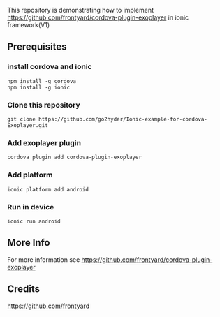 This repository is demonstrating how to implement <a href="https://github.com/frontyard/cordova-plugin-exoplayer">https://github.com/frontyard/cordova-plugin-exoplayer</a> in ionic framework(V1)

## Prerequisites

### install cordova and ionic

```
npm install -g cordova
npm install -g ionic
```

### Clone this repository

```
git clone https://github.com/go2hyder/Ionic-example-for-cordova-Exoplayer.git
```
### Add exoplayer plugin

```
cordova plugin add cordova-plugin-exoplayer
```

### Add platform

```
ionic platform add android
```


### Run in device

```
ionic run android
```

## More Info
For more information see <a href="https://github.com/frontyard/cordova-plugin-exoplayer">https://github.com/frontyard/cordova-plugin-exoplayer</a>

## Credits
<a href="https://github.com/frontyard">https://github.com/frontyard</a>





